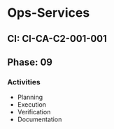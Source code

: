# Ops-Services

## CI: CI-CA-C2-001-001
## Phase: 09

### Activities
- Planning
- Execution
- Verification
- Documentation
